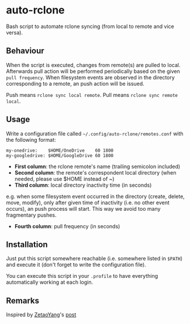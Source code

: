 # auto-rclone

Bash script to automate rclone syncing (from local to remote and vice versa).

## Behaviour

When the script is executed, changes from remote(s) are pulled to local.
Afterwards pull action will be performed periodically based on the given
`pull frequency`.
When filesystem events are observed in the directory corresponding to a remote,
an push action will be issued.

Push means `rclone sync local remote`.
Pull means `rclone sync remote local`.

## Usage

Write a configuration file called `~/.config/auto-rclone/remotes.conf`
with the following format:

```
my-onedrive:    $HOME/OneDrive    60 1800
my-googledrive: $HOME/GoogleDrive 60 1800
```

* **First column**: the rclone remote's name (trailing semicolon included)
* **Second column**: the remote's correspondent local directory 
(when needed, please use $HOME instead of ~)
* **Third column**: local directory inactivity time (in seconds)

 e.g. when some filesystem event occurred in the directory (create, delete, move, modify),
 only after given time of inactivity (i.e. no other event occurs), an push process
 will start. This way we avoid too many fragmentary pushes.
* **Fourth column**: pull frequency (in seconds)

## Installation

Just put this script somewhere reachable (i.e. somewhere listed in `$PATH`)
and execute it (don't forget to write the configuration file).

You can execute this script in your `.profile` to have everything automatically
working at each login.

## Remarks

Inspired by [ZetaoYang](https://github.com/zetaoyang)'s
[post](https://zty.js.org/post/2017/12/26/rclone-and-notes.html)
